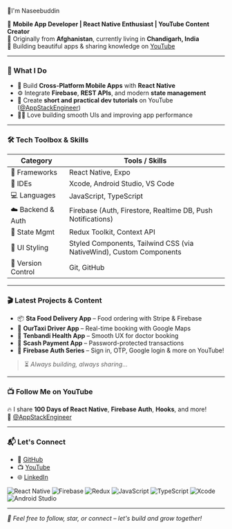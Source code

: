 👋I'm Naseebuddin

🎯 **Mobile App Developer | React Native Enthusiast | YouTube Content Creator**  
📍 Originally from **Afghanistan**, currently living in **Chandigarh, India**  
🚀 Building beautiful apps & sharing knowledge on [YouTube](https://www.youtube.com/@appstackengineer)

---

### 🚀 What I Do
- 📱 Build **Cross-Platform Mobile Apps** with **React Native**
- ⚙️ Integrate **Firebase**, **REST APIs**, and modern **state management**
- 🎥 Create **short and practical dev tutorials** on YouTube ([@AppStackEngineer](https://www.youtube.com/@appstackengineer))
- 🧑‍💻 Love building smooth UIs and improving app performance

---

### 🛠️ Tech Toolbox & Skills
| Category          | Tools / Skills                                                                 |
|-------------------|--------------------------------------------------------------------------------|
| 🚀 Frameworks      | React Native, Expo                                                             |
| 🔧 IDEs            | Xcode, Android Studio, VS Code                                                 |
| 💻 Languages       | JavaScript, TypeScript                                                         |
| ☁️ Backend & Auth  | Firebase (Auth, Firestore, Realtime DB, Push Notifications)                   |
| 🔄 State Mgmt      | Redux Toolkit, Context API                                                     |
| 🎨 UI Styling      | Styled Components, Tailwind CSS (via NativeWind), Custom Components            |
| 🧪 Version Control | Git, GitHub                                                                    |

---

### 🎬 Latest Projects & Content
- 📦 **Sta Food Delivery App** – Food ordering with Stripe & Firebase
- 🚕 **OurTaxi Driver App** – Real-time booking with Google Maps
- 🏥 **Tenbandi Health App** – Smooth UX for doctor booking
- 💸 **Scash Payment App** – Password-protected transactions
- 🔐 **Firebase Auth Series** – Sign in, OTP, Google login & more on YouTube!

> ⏳ _Always building, always sharing..._

---

### 📺 Follow Me on YouTube
🔥 I share **100 Days of React Native**, **Firebase Auth**, **Hooks**, and more!  
🔗 [@AppStackEngineer](https://www.youtube.com/@appstackengineer)

---

### 📬 Let's Connect
- 💼 [GitHub](https://github.com/nzk75)
- 📺 [YouTube](https://www.youtube.com/@appstackengineer)
- 🌐 [LinkedIn](https://www.linkedin.com/in/naseebuddin-khan-305b15128/?fbclid=IwY2xjawLoIW5leHRuA2FlbQIxMABicmlkETFwUU5ZVjdmTDg5MG0zRTVIAR7ZlXxqDOZ5y2QZyyAxWatkRfiTG9_rVKQEtviI5pVB6VewvURB-Xh-UZ2Zsg_aem_SkK_TUTCAQssglqEj3tH3Q)

![React Native](https://img.shields.io/badge/-React_Native-61DAFB?logo=react&logoColor=white&style=for-the-badge)
![Firebase](https://img.shields.io/badge/-Firebase-FFCA28?logo=firebase&logoColor=white&style=for-the-badge)
![Redux](https://img.shields.io/badge/-Redux-764ABC?logo=redux&logoColor=white&style=for-the-badge)
![JavaScript](https://img.shields.io/badge/-JavaScript-F7DF1E?logo=javascript&logoColor=black&style=for-the-badge)
![TypeScript](https://img.shields.io/badge/-TypeScript-3178C6?logo=typescript&logoColor=white&style=for-the-badge)
![Xcode](https://img.shields.io/badge/-Xcode-147EFB?logo=xcode&logoColor=white&style=for-the-badge)
![Android Studio](https://img.shields.io/badge/-Android_Studio-3DDC84?logo=android-studio&logoColor=white&style=for-the-badge)

---

_📌 Feel free to follow, star, or connect – let's build and grow together!_
